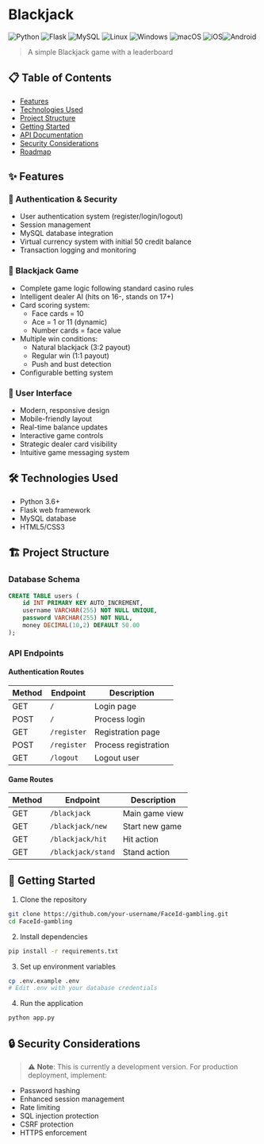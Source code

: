 # Blackjack

![Python](https://img.shields.io/badge/python-3670A0?style=for-the-badge&logo=python&logoColor=ffdd54)
![Flask](https://img.shields.io/badge/flask-%23000.svg?style=for-the-badge&logo=flask&logoColor=white)
![MySQL](https://img.shields.io/badge/mysql-4479A1.svg?style=for-the-badge&logo=mysql&logoColor=white)
![Linux](https://img.shields.io/badge/Linux-FCC624?style=for-the-badge&logo=linux&logoColor=black)
![Windows](https://img.shields.io/badge/Windows-0078D6?style=for-the-badge&logo=windows&logoColor=white)
![macOS](https://img.shields.io/badge/mac%20os-000000?style=for-the-badge&logo=macos&logoColor=F0F0F0)
![iOS](https://img.shields.io/badge/iOS-000000?style=for-the-badge&logo=ios&logoColor=white)![Android](https://img.shields.io/badge/Android-3DDC84?style=for-the-badge&logo=android&logoColor=white)

> A simple Blackjack game with a leaderboard

## 📋 Table of Contents
- [Features](#features)
- [Technologies Used](#technologies-used)
- [Project Structure](#project-structure)
- [Getting Started](#getting-started)
- [API Documentation](#api-documentation)
- [Security Considerations](#security-considerations)
- [Roadmap](#roadmap)

## ✨ Features

### 🔐 Authentication & Security
- User authentication system (register/login/logout)
- Session management
- MySQL database integration
- Virtual currency system with initial 50 credit balance
- Transaction logging and monitoring

### 🎰 Blackjack Game
- Complete game logic following standard casino rules
- Intelligent dealer AI (hits on 16-, stands on 17+)
- Card scoring system:
  - Face cards = 10
  - Ace = 1 or 11 (dynamic)
  - Number cards = face value
- Multiple win conditions:
  - Natural blackjack (3:2 payout)
  - Regular win (1:1 payout)
  - Push and bust detection
- Configurable betting system

### 🎨 User Interface
- Modern, responsive design
- Mobile-friendly layout
- Real-time balance updates
- Interactive game controls
- Strategic dealer card visibility
- Intuitive game messaging system

## 🛠️ Technologies Used
- Python 3.6+
- Flask web framework
- MySQL database
- HTML5/CSS3

## 🏗️ Project Structure

### Database Schema
```sql
CREATE TABLE users (
    id INT PRIMARY KEY AUTO_INCREMENT,
    username VARCHAR(255) NOT NULL UNIQUE,
    password VARCHAR(255) NOT NULL,
    money DECIMAL(10,2) DEFAULT 50.00
);
```

### API Endpoints

#### Authentication Routes
| Method | Endpoint | Description |
|--------|----------|-------------|
| GET | `/` | Login page |
| POST | `/` | Process login |
| GET | `/register` | Registration page |
| POST | `/register` | Process registration |
| GET | `/logout` | Logout user |

#### Game Routes
| Method | Endpoint | Description |
|--------|----------|-------------|
| GET | `/blackjack` | Main game view |
| GET | `/blackjack/new` | Start new game |
| GET | `/blackjack/hit` | Hit action |
| GET | `/blackjack/stand` | Stand action |

## 🚀 Getting Started

1. Clone the repository
```bash
git clone https://github.com/your-username/FaceId-gambling.git
cd FaceId-gambling
```

2. Install dependencies
```bash
pip install -r requirements.txt
```

3. Set up environment variables
```bash
cp .env.example .env
# Edit .env with your database credentials
```

4. Run the application
```bash
python app.py
```

## 🔒 Security Considerations

> ⚠️ **Note**: This is currently a development version. For production deployment, implement:

- Password hashing
- Enhanced session management
- Rate limiting
- SQL injection protection
- CSRF protection
- HTTPS enforcement
